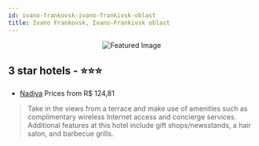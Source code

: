 ```yaml
---
id: ivano-frankovsk-ivano-frankivsk-oblast
title: Ivano Frankovsk, Ivano-Frankivsk oblast
---
```


<center><img src="https://i.travelapi.com/hotels/4000000/3380000/3374500/3374455/3167b7ca_z.jpg" alt="Featured Image" /></center>


##  3 star hotels - ⭐️⭐️⭐️

-    [Nadiya](https://us.hurb.com/hotels/ivano-frankovsk/nadiya-JNP-JP00054F?cmp=18055) Prices from R$ 124,81
   > Take in the views from a terrace and make use of amenities such as complimentary wireless Internet access and concierge services. Additional features at this hotel include gift shops/newsstands, a hair salon, and barbecue grills.
